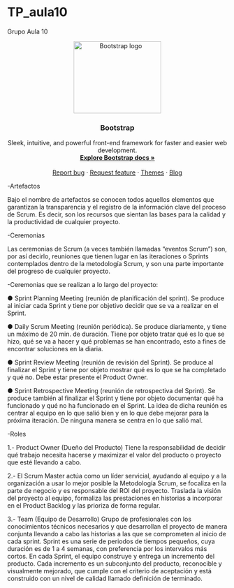 # TP_aula10
Grupo Aula 10

<p align="center">
  <a href="https://getbootstrap.com/">
    <img src="https://getbootstrap.com/docs/5.2/assets/brand/bootstrap-logo-shadow.png" alt="Bootstrap logo" width="200" height="165">
  </a>
</p>

<h3 align="center">Bootstrap</h3>

<p align="center">
  Sleek, intuitive, and powerful front-end framework for faster and easier web development.
  <br>
  <a href="https://getbootstrap.com/docs/5.2/"><strong>Explore Bootstrap docs »</strong></a>
  <br>
  <br>
  <a href="https://github.com/twbs/bootstrap/issues/new?assignees=-&labels=bug&template=bug_report.yml">Report bug</a>
  ·
  <a href="https://github.com/twbs/bootstrap/issues/new?assignees=&labels=feature&template=feature_request.yml">Request feature</a>
  ·
  <a href="https://themes.getbootstrap.com/">Themes</a>
  ·
  <a href="https://blog.getbootstrap.com/">Blog</a>
</p>

-Artefactos 

Bajo el nombre de artefactos se conocen todos aquellos elementos que garantizan la transparencia y el registro de la información clave del proceso de Scrum.
Es decir, son los recursos que sientan las bases para la calidad y la productividad de cualquier proyecto.

-Ceremonias
 
Las ceremonias de Scrum (a veces también llamadas “eventos Scrum”) son, por así decirlo, reuniones que tienen lugar en las iteraciones o Sprints contemplados
dentro de la metodología Scrum, y son una parte importante del progreso de cualquier proyecto.

-Ceremonias que se realizan a lo largo del proyecto:

● Sprint Planning Meeting (reunión de planificación del sprint). Se produce al iniciar cada
Sprint y tiene por objetivo decidir que se va a realizar en el Sprint.

● Daily Scrum Meeting (reunión periódica). Se produce diariamente, y tiene un máximo de
20 min. de duración. Tiene por objeto tratar qué es lo que se hizo, qué se va a hacer y
qué problemas se han encontrado, esto a fines de encontrar soluciones en la diaria.

● Sprint Review Meeting (reunión de revisión del Sprint). Se produce al finalizar el Sprint y
tiene por objeto mostrar qué es lo que se ha completado y qué no. Debe estar presente el
Product Owner.

● Sprint Retrospective Meeting (reunión de retrospectiva del Sprint). Se produce también al
finalizar el Sprint y tiene por objeto documentar qué ha funcionado y qué no ha funcionado
en el Sprint. La idea de dicha reunión es centrar al equipo en lo que salió bien y en lo que
debe mejorar para la próxima iteración. De ninguna manera se centra en lo que salió mal.

-Roles

1.- Product Owner (Dueño del Producto)
Tiene la responsabilidad de decidir qué trabajo necesita hacerse y maximizar el valor del producto o proyecto que esté llevando a cabo.

2.- El Scrum Master 
actúa como un líder servicial, ayudando al equipo y a la organización a usar lo mejor posible  la Metodología Scrum, se focaliza en la parte de negocio
y es responsable del ROI del proyecto. Traslada la visión del proyecto al equipo, formaliza las prestaciones en historias a incorporar en el Product Backlog
y las prioriza de forma regular.

3.- Team (Equipo de Desarrollo)
Grupo de profesionales con los conocimientos técnicos necesarios y que desarrollan el proyecto de manera conjunta llevando a cabo las historias a las que se
comprometen al inicio de cada sprint. Sprint es una serie de periodos de tiempos pequeños, cuya duración es de 1 a 4 semanas, con preferencia por los intervalos
más cortos. En cada Sprint, el equipo construye y entrega un incremento del producto. Cada incremento es un subconjunto del producto, reconocible y visualmente
mejorado, que cumple con el criterio de aceptación y está construido con un nivel de calidad llamado definición de terminado.
